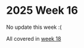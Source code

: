 # 2025 Week 16

No update this week :(

All covered in [week 18](https://nerc-ceh.github.io/fdri_words/weeknotes/2025/18.html)
